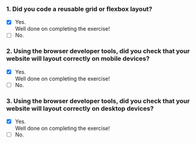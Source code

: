 ### 1. Did you code a reusable grid or flexbox layout?

- [x] Yes. <br>
      Well done on completing the exercise!
- [ ] No.

### 2. Using the browser developer tools, did you check that your website will layout correctly on mobile devices?

- [x] Yes. <br>
      Well done on completing the exercise!
- [ ] No.

### 3. Using the browser developer tools, did you check that your website will layout correctly on desktop devices?

- [x] Yes. <br>
      Well done on completing the exercise!
- [ ] No.
